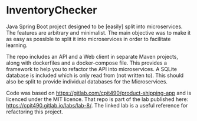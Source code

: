 # InventoryChecker
Java Spring Boot project designed to be [easily] split into microservices. The features are arbitrary and minimalist. The main objective was to make it as easy as possible to split it into microservices in order to facilitate learning.

The repo includes an API and a Web client in separate Maven projects, along with dockerfiles and a docker-compose file. This provides a framework to help you to refactor the API into microservices. A SQLite database is included which is only read from (not written to). This should also be split to provide individual databases for the Microservices.

Code was based on https://gitlab.com/cpit490/product-shipping-app and is licenced under the MIT licence. That repo is part of the lab published here: https://cpit490.gitlab.io/labs/lab-8/. The linked lab is a useful reference for refactoring this project.

